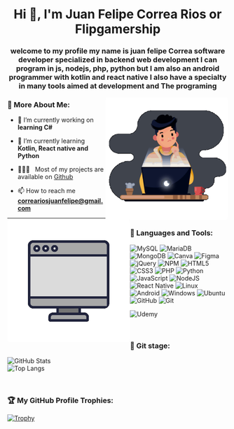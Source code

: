 <h1 align="center">Hi 👋, I'm Juan Felipe Correa Rios or Flipgamership</h1>

<h3 align="center">welcome to my profile my name is juan felipe Correa software developer specialized in backend web development I can program in js, nodejs, php, python but I am also an android programmer with kotlin and react native I also have a specialty in many tools aimed at development and The programing</h3>
    
<img align="right" alt="GIF" src="https://github.com/flipgamership/flipgamership/blob/main/animation_500_kzr97ez2.gif?raw=true" width="280px" style="border-radius: 6px;"/>

### 🧐 More About Me:

- 🔭 I’m currently working on **learning C#**

- 🌱 I’m currently learning **Kotlin, React native and Python**

- 👨🏻‍💻 &nbsp; Most of my projects are available on [Github](https://github.com/flipgamership)

- 📫 How to reach me **correariosjuanfelipe@gmail.com**


<img align="left" alt="GIF" src="https://github.com/flipgamership/flipgamership/blob/main/animation_500_kzra04cn.gif?raw=true" width="280px" style="border-radius: 6px;"/>



<hr>

### 🔨 Languages and Tools:
![MySQL](https://img.shields.io/badge/mysql-%2300f.svg?style=for-the-badge&logo=mysql&logoColor=white)
![MariaDB](https://img.shields.io/badge/MariaDB-003545?style=for-the-badge&logo=mariadb&logoColor=white)
![MongoDB](https://img.shields.io/badge/MongoDB-%234ea94b.svg?style=for-the-badge&logo=mongodb&logoColor=white)
![Canva](https://img.shields.io/badge/Canva-%2300C4CC.svg?style=for-the-badge&logo=Canva&logoColor=white)
![Figma](https://img.shields.io/badge/figma-%23F24E1E.svg?style=for-the-badge&logo=figma&logoColor=white)
![jQuery](https://img.shields.io/badge/jquery-%230769AD.svg?style=for-the-badge&logo=jquery&logoColor=white)
![NPM](https://img.shields.io/badge/NPM-%23000000.svg?style=for-the-badge&logo=npm&logoColor=white)
![HTML5](https://img.shields.io/badge/html5-%23E34F26.svg?style=for-the-badge&logo=html5&logoColor=white)
![CSS3](https://img.shields.io/badge/css3-%231572B6.svg?style=for-the-badge&logo=css3&logoColor=white)
![PHP](https://img.shields.io/badge/php-%23777BB4.svg?style=for-the-badge&logo=php&logoColor=white)
![Python](https://img.shields.io/badge/python-3670A0?style=for-the-badge&logo=python&logoColor=ffdd54)
![JavaScript](https://img.shields.io/badge/javascript-%23323330.svg?style=for-the-badge&logo=javascript&logoColor=%23F7DF1E)
![NodeJS](https://img.shields.io/badge/node.js-6DA55F?style=for-the-badge&logo=node.js&logoColor=white)
![React Native](https://img.shields.io/badge/react_native-%2320232a.svg?style=for-the-badge&logo=react&logoColor=%2361DAFB)
![Linux](https://img.shields.io/badge/Linux-FCC624?style=for-the-badge&logo=linux&logoColor=black)
![Android](https://img.shields.io/badge/Android-3DDC84?style=for-the-badge&logo=android&logoColor=white)
![Windows](https://img.shields.io/badge/Windows-0078D6?style=for-the-badge&logo=windows&logoColor=white)
![Ubuntu](https://img.shields.io/badge/Ubuntu-E95420?style=for-the-badge&logo=ubuntu&logoColor=white)
![GitHub](https://img.shields.io/badge/github-%23121011.svg?style=for-the-badge&logo=github&logoColor=white)
![Git](https://img.shields.io/badge/git-%23F05033.svg?style=for-the-badge&logo=git&logoColor=white)

![Udemy](https://img.shields.io/badge/Udemy-A435F0?style=for-the-badge&logo=Udemy&logoColor=white)

<br>

### 🍂 Git stage:

![GitHub Stats](https://github-readme-stats.vercel.app/api?username=flipgamership&hide_title=true&card_width=1060&line_height=29&show_icons=true&theme=github_dark)<br />
![Top Langs](https://github-readme-stats.vercel.app/api/top-langs/?username=flipgamership&card_width=1060&layout=normal&theme=github_dark)


<br>

### 🏆 My GitHub Profile Trophies:

[![Trophy](https://github-profile-trophy.vercel.app/?username=flipgamership&theme=onestar&margin-w=40&margin-h=20)](https://github.com/flipgamership/github-profile-trophy)
<br>
